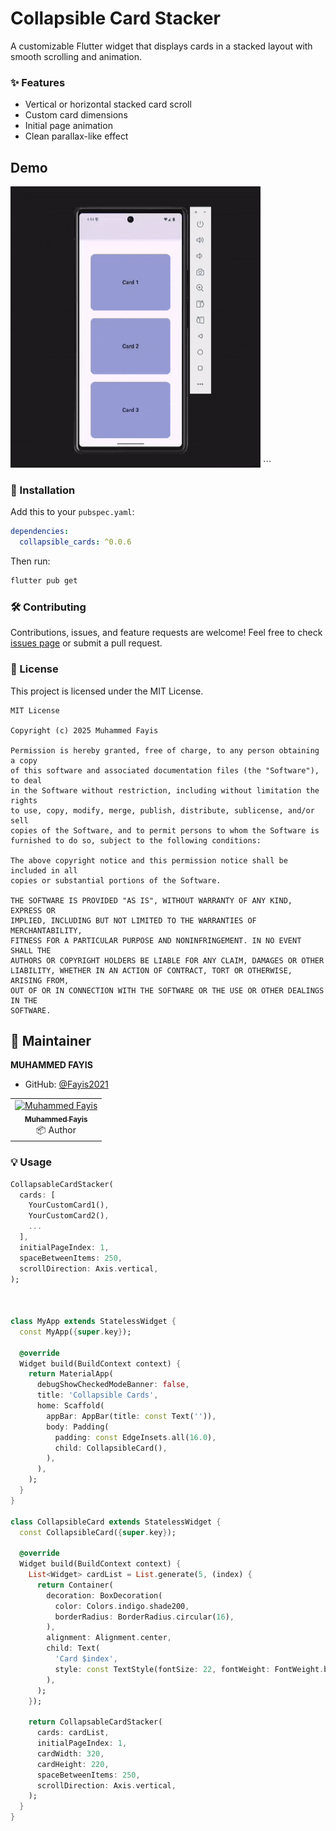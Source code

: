 # Collapsible Card Stacker

A customizable Flutter widget that displays cards in a stacked layout with smooth scrolling and animation.

### ✨ Features

- Vertical or horizontal stacked card scroll
- Custom card dimensions
- Initial page animation
- Clean parallax-like effect

## Demo

<!-- ![Demo GIF](https://raw.githubusercontent.com/Fayis2021/collapsible_cards/main/example/doc/demo_cards.gif) -->
<img src="https://raw.githubusercontent.com/Fayis2021/collapsible_cards/main/example/doc/demo_cards.gif" style="width:400px;height:450px;">
```

### 🚀 Installation

Add this to your `pubspec.yaml`:

```yaml
dependencies:
  collapsible_cards: ^0.0.6
```

Then run:

```bash
flutter pub get
```

### 🛠️ Contributing

Contributions, issues, and feature requests are welcome!
Feel free to check [issues page](https://github.com/Fayis2021/collapsible_cards/issues) or submit a pull request.

### 📄 License

This project is licensed under the MIT License.

```
MIT License

Copyright (c) 2025 Muhammed Fayis

Permission is hereby granted, free of charge, to any person obtaining a copy
of this software and associated documentation files (the "Software"), to deal
in the Software without restriction, including without limitation the rights
to use, copy, modify, merge, publish, distribute, sublicense, and/or sell
copies of the Software, and to permit persons to whom the Software is
furnished to do so, subject to the following conditions:

The above copyright notice and this permission notice shall be included in all
copies or substantial portions of the Software.

THE SOFTWARE IS PROVIDED "AS IS", WITHOUT WARRANTY OF ANY KIND, EXPRESS OR
IMPLIED, INCLUDING BUT NOT LIMITED TO THE WARRANTIES OF MERCHANTABILITY,
FITNESS FOR A PARTICULAR PURPOSE AND NONINFRINGEMENT. IN NO EVENT SHALL THE
AUTHORS OR COPYRIGHT HOLDERS BE LIABLE FOR ANY CLAIM, DAMAGES OR OTHER
LIABILITY, WHETHER IN AN ACTION OF CONTRACT, TORT OR OTHERWISE, ARISING FROM,
OUT OF OR IN CONNECTION WITH THE SOFTWARE OR THE USE OR OTHER DEALINGS IN THE
SOFTWARE.
```

## 👤 Maintainer

**MUHAMMED FAYIS**

- GitHub: [@Fayis2021](https://github.com/Fayis2021/collapsible_cards)

<table>
  <tr>
    <td align="center">
      <a href="https://github.com/Fayis2021/collapsible_cards">
        <img src="https://avatars.githubusercontent.com/u/59821122?v=4" width="80px;" alt="Muhammed Fayis"/>
        <br />
        <sub><b>Muhammed Fayis</b></sub>
      </a>
      <br />
      📦 Author
    </td>
  </tr>
</table>

### 💡 Usage

```dart
CollapsableCardStacker(
  cards: [
    YourCustomCard1(),
    YourCustomCard2(),
    ...
  ],
  initialPageIndex: 1,
  spaceBetweenItems: 250,
  scrollDirection: Axis.vertical,
);



class MyApp extends StatelessWidget {
  const MyApp({super.key});

  @override
  Widget build(BuildContext context) {
    return MaterialApp(
      debugShowCheckedModeBanner: false,
      title: 'Collapsible Cards',
      home: Scaffold(
        appBar: AppBar(title: const Text('')),
        body: Padding(
          padding: const EdgeInsets.all(16.0),
          child: CollapsibleCard(),
        ),
      ),
    );
  }
}

class CollapsibleCard extends StatelessWidget {
  const CollapsibleCard({super.key});

  @override
  Widget build(BuildContext context) {
    List<Widget> cardList = List.generate(5, (index) {
      return Container(
        decoration: BoxDecoration(
          color: Colors.indigo.shade200,
          borderRadius: BorderRadius.circular(16),
        ),
        alignment: Alignment.center,
        child: Text(
          'Card $index',
          style: const TextStyle(fontSize: 22, fontWeight: FontWeight.bold),
        ),
      );
    });

    return CollapsableCardStacker(
      cards: cardList,
      initialPageIndex: 1,
      cardWidth: 320,
      cardHeight: 220,
      spaceBetweenItems: 250,
      scrollDirection: Axis.vertical,
    );
  }
}


```
